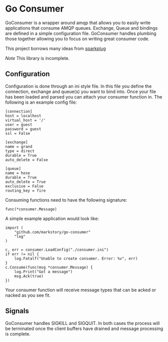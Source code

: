 # Go Consumer

GoConsumer is a wrapper around amqp that allows you to easily write
applications that consume AMQP queues. Exchange, Queue and bindings
are defined in a simple configuration file. GoConsumer handles plumbing
those together allowing you to focus on writing great consumer code.

This project borrows many ideas from [sparkplug](https://pypi.python.org/pypi/sparkplug/1.4)

*Note* This library is incomplete.

## Configuration

Configuration is done through an ini style file. In this file you define the connection,
exchange and queue(s) you want to bind into. Once your file has been loaded and parsed you
can attach your consumer function in. The following is an example config file:

	[connection]
	host = localhost
	virtual_host = '/'
	user = guest
	password = guest
	ssl = False

	[exchange]
	name = grand
	type = direct
	durable = True
	auto_delete = False

	[queue]
	name = hose
	durable = True
	auto_delete = True
	exclusive = False
	routing_key = fire

Consuming functions need to have the following signature:

	func(*consumer.Message)

A simple example application would look like:

	import (
		"github.com/markstory/go-consumer"
		"log"
	)

	c, err = consumer.LoadConfig("./consumer.ini")
	if err != nil {
		log.Fatalf("Unable to create consumer. Error: %v", err)
	}
	c.Consume(func(msg *consumer.Message) {
		log.Print("Got a message")
		msg.Ack(true)
	})

Your consumer function will receive message types that can be acked
or nacked as you see fit.

## Signals

GoConsumer handles SIGKILL and SIGQUIT. In both cases the process will be terminated
once the client buffers have drained and message processing is complete.
